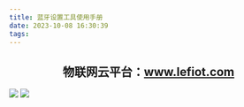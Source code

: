 ```yaml
---
title: 蓝牙设置工具使用手册
date: 2023-10-08 16:30:39
tags:
---
```

## <center>物联网云平台：www.lefiot.com</center>
![](蓝牙设置工具使用手册_1.webp)
![](蓝牙设置工具使用手册_2.webp)